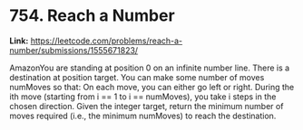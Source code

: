 # 754. Reach a Number

**Link:** https://leetcode.com/problems/reach-a-number/submissions/1555671823/

AmazonYou are standing at position 0 on an infinite number line. There is a destination at position target. You can make some number of moves numMoves so that: On each move, you can either go left or right. During the ith move (starting from i == 1 to i == numMoves), you take i steps in the chosen direction. Given the integer target, return the minimum number of moves required (i.e., the minimum numMoves) to reach the destination.

